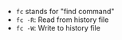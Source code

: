 - `fc` stands for "find command"
- `fc -R`: Read from history file
- `fc -W`: Write to history file
